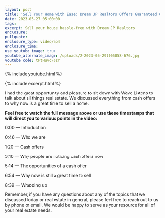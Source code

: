 ```yaml
---
layout: post
title: 'Sell Your Home with Ease: Dream JP Realtors Offers Guaranteed Cash Offers'
date: 2023-05-27 05:00:00
tags:
excerpt: Sell your house hassle-free with Dream JP Realtors
enclosure:
pullquote:
enclosure_type: video/mp4
enclosure_time:
use_youtube_image: true
youtube_alternate_image: /uploads/2-2023-05-29t005058-676.jpg
youtube_code: tPtHuvcFQzY
---
```

{% include youtube.html %}

{% include excerpt.html %}

I had the great opportunity and pleasure to sit down with Wave Listens to talk about all things real estate. We discussed everything from cash offers to why now is a great time to sell a home.

**Feel free to watch the full message above or use these timestamps that will direct you to various points in the video:**

0:00 — Introduction

0:46 — Who we are

1:20 — Cash offers

3:16 — Why people are noticing cash offers now

5:14 — The opportunities of a cash offer

6:54 — Why now is still a great time to sell

8:39 — Wrapping up

Remember, if you have any questions about any of the topics that we discussed today or real estate in general, please feel free to reach out to us by phone or email. We would be happy to serve as your resource for all of your real estate needs.